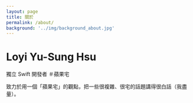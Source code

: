 ```yaml
---
layout: page
title: 關於
permalink: /about/
background: '../img/background_about.jpg'
---
```


# Loyi Yu-Sung Hsu
獨立 Swift 開發者 ＃蘋果宅

致力於用一個「蘋果宅」的觀點，把一些很複雜、很宅的話題講得很白話（我盡量）。
